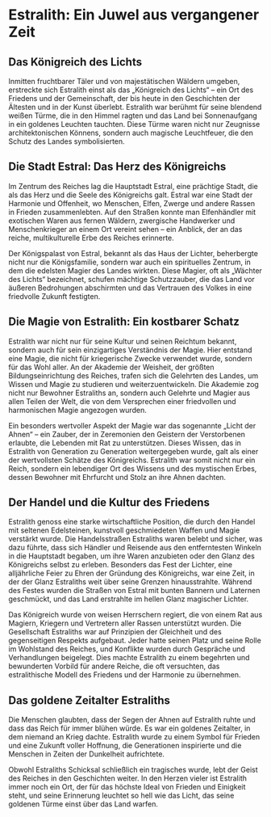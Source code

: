 # Estralith: Ein Juwel aus vergangener Zeit

## Das Königreich des Lichts
Inmitten fruchtbarer Täler und von majestätischen Wäldern umgeben, erstreckte sich Estralith einst als das „Königreich des Lichts“ – ein Ort des Friedens und der Gemeinschaft, der bis heute in den Geschichten der Ältesten und in der Kunst überlebt. Estralith war berühmt für seine blendend weißen Türme, die in den Himmel ragten und das Land bei Sonnenaufgang in ein goldenes Leuchten tauchten. Diese Türme waren nicht nur Zeugnisse architektonischen Könnens, sondern auch magische Leuchtfeuer, die den Schutz des Landes symbolisierten.

## Die Stadt Estral: Das Herz des Königreichs
Im Zentrum des Reiches lag die Hauptstadt Estral, eine prächtige Stadt, die als das Herz und die Seele des Königreichs galt. Estral war eine Stadt der Harmonie und Offenheit, wo Menschen, Elfen, Zwerge und andere Rassen in Frieden zusammenlebten. Auf den Straßen konnte man Elfenhändler mit exotischen Waren aus fernen Wäldern, zwergische Handwerker und Menschenkrieger an einem Ort vereint sehen – ein Anblick, der an das reiche, multikulturelle Erbe des Reiches erinnerte.

Der Königspalast von Estral, bekannt als das Haus der Lichter, beherbergte nicht nur die Königsfamilie, sondern war auch ein spirituelles Zentrum, in dem die edelsten Magier des Landes wirkten. Diese Magier, oft als „Wächter des Lichts“ bezeichnet, schufen mächtige Schutzzauber, die das Land vor äußeren Bedrohungen abschirmten und das Vertrauen des Volkes in eine friedvolle Zukunft festigten.

## Die Magie von Estralith: Ein kostbarer Schatz
Estralith war nicht nur für seine Kultur und seinen Reichtum bekannt, sondern auch für sein einzigartiges Verständnis der Magie. Hier entstand eine Magie, die nicht für kriegerische Zwecke verwendet wurde, sondern für das Wohl aller. An der Akademie der Weisheit, der größten Bildungseinrichtung des Reiches, trafen sich die Gelehrten des Landes, um Wissen und Magie zu studieren und weiterzuentwickeln. Die Akademie zog nicht nur Bewohner Estraliths an, sondern auch Gelehrte und Magier aus allen Teilen der Welt, die von dem Versprechen einer friedvollen und harmonischen Magie angezogen wurden.

Ein besonders wertvoller Aspekt der Magie war das sogenannte „Licht der Ahnen“ – ein Zauber, der in Zeremonien den Geistern der Verstorbenen erlaubte, die Lebenden mit Rat zu unterstützen. Dieses Wissen, das in Estralith von Generation zu Generation weitergegeben wurde, galt als einer der wertvollsten Schätze des Königreichs. Estralith war somit nicht nur ein Reich, sondern ein lebendiger Ort des Wissens und des mystischen Erbes, dessen Bewohner mit Ehrfurcht und Stolz an ihre Ahnen dachten.

## Der Handel und die Kultur des Friedens
Estralith genoss eine starke wirtschaftliche Position, die durch den Handel mit seltenen Edelsteinen, kunstvoll geschmiedeten Waffen und Magie verstärkt wurde. Die Handelsstraßen Estraliths waren belebt und sicher, was dazu führte, dass sich Händler und Reisende aus den entferntesten Winkeln in die Hauptstadt begaben, um ihre Waren anzubieten oder den Glanz des Königreichs selbst zu erleben. Besonders das Fest der Lichter, eine alljährliche Feier zu Ehren der Gründung des Königreichs, war eine Zeit, in der der Glanz Estraliths weit über seine Grenzen hinausstrahlte. Während des Festes wurden die Straßen von Estral mit bunten Bannern und Laternen geschmückt, und das Land erstrahlte im hellen Glanz magischer Lichter.

Das Königreich wurde von weisen Herrschern regiert, die von einem Rat aus Magiern, Kriegern und Vertretern aller Rassen unterstützt wurden. Die Gesellschaft Estraliths war auf Prinzipien der Gleichheit und des gegenseitigen Respekts aufgebaut. Jeder hatte seinen Platz und seine Rolle im Wohlstand des Reiches, und Konflikte wurden durch Gespräche und Verhandlungen beigelegt. Dies machte Estralith zu einem begehrten und bewunderten Vorbild für andere Reiche, die oft versuchten, das estralithische Modell des Friedens und der Harmonie zu übernehmen.

## Das goldene Zeitalter Estraliths
Die Menschen glaubten, dass der Segen der Ahnen auf Estralith ruhte und dass das Reich für immer blühen würde. Es war ein goldenes Zeitalter, in dem niemand an Krieg dachte. Estralith wurde zu einem Symbol für Frieden und eine Zukunft voller Hoffnung, die Generationen inspirierte und die Menschen in Zeiten der Dunkelheit aufrichtete.

Obwohl Estraliths Schicksal schließlich ein tragisches wurde, lebt der Geist des Reiches in den Geschichten weiter. In den Herzen vieler ist Estralith immer noch ein Ort, der für das höchste Ideal von Frieden und Einigkeit steht, und seine Erinnerung leuchtet so hell wie das Licht, das seine goldenen Türme einst über das Land warfen.
